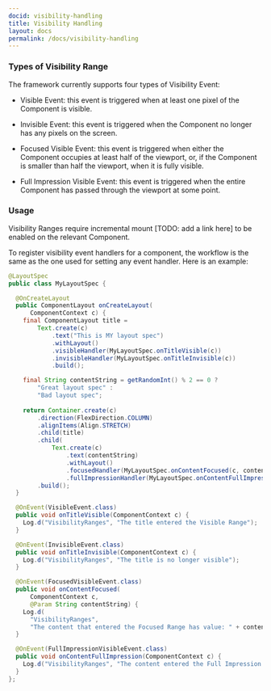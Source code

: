 ```yaml
---
docid: visibility-handling
title: Visibility Handling
layout: docs
permalink: /docs/visibility-handling
---
```


### Types of Visibility Range ###

The framework currently supports four types of Visibility Event:

- Visible Event: this event is triggered when at least one pixel of the Component is visible. 

- Invisible Event: this event is triggered when the Component no longer has any pixels on the screen. 

- Focused Visible Event: this event is triggered when either the Component occupies at least half of the viewport, or, if the Component is smaller than half the viewport, when it is fully visible. 

- Full Impression Visible Event: this event is triggered when the entire Component has passed through the viewport at some point.

### Usage ###

Visibility Ranges require incremental mount [TODO: add a link here] to be enabled on the relevant Component. 

To register visibility event handlers for a component, the workflow is the same as the one used for setting any event handler. Here is an example:

```java
@LayoutSpec
public class MyLayoutSpec {

  @OnCreateLayout
  public ComponentLayout onCreateLayout(
      ComponentContext c) {
    final ComponentLayout title =
        Text.create(c)
            .text("This is MY layout spec")
            .withLayout()
            .visibleHandler(MyLayoutSpec.onTitleVisible(c))
            .invisibleHandler(MyLayoutSpec.onTitleInvisible(c))
            .build();

    final String contentString = getRandomInt() % 2 == 0 ?
        "Great layout spec" :
        "Bad layout spec";
       
    return Container.create(c)
        .direction(FlexDirection.COLUMN)
        .alignItems(Align.STRETCH)
        .child(title)
        .child(
            Text.create(c)
                .text(contentString)
                .withLayout()
                .focusedHandler(MyLayoutSpec.onContentFocused(c, contentString))
                .fullImpressionHandler(MyLayoutSpec.onContentFullImpression(c)))
        .build();
  }

  @OnEvent(VisibleEvent.class)
  public void onTitleVisible(ComponentContext c) {
    Log.d("VisibilityRanges", "The title entered the Visible Range");
  }

  @OnEvent(InvisibleEvent.class)
  public void onTitleInvisible(ComponentContext c) {
    Log.d("VisibilityRanges", "The title is no longer visible");
  }

  @OnEvent(FocusedVisibleEvent.class)
  public void onContentFocused(
      ComponentContext c, 
      @Param String contentString) {
    Log.d(
      "VisibilityRanges",
      "The content that entered the Focused Range has value: " + contentString);
  }

  @OnEvent(FullImpressionVisibleEvent.class)
  public void onContentFullImpression(ComponentContext c) {
    Log.d("VisibilityRanges", "The content entered the Full Impression Range");
  }
};
```
